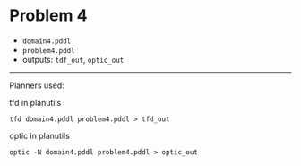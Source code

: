 # Problem 4

- `domain4.pddl`
- `problem4.pddl`
- outputs: `tdf_out`, `optic_out`

--- 

Planners used: 


tfd in planutils

```console
tfd domain4.pddl problem4.pddl > tfd_out
```

optic in planutils
```console
optic -N domain4.pddl problem4.pddl > optic_out
```